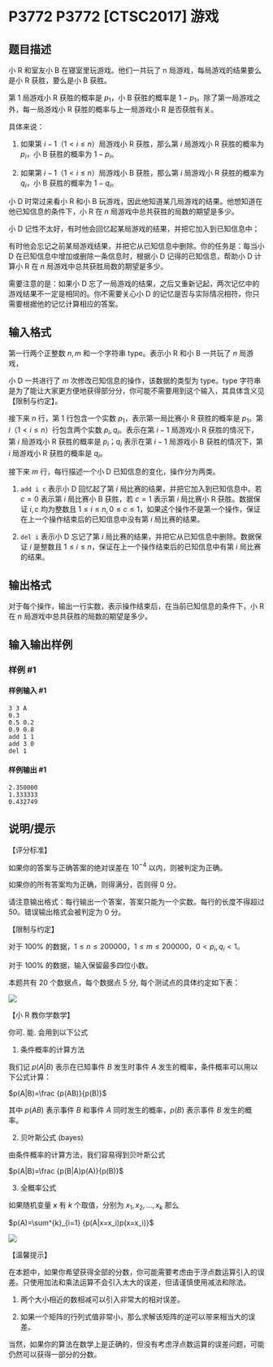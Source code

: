 # P3772 P3772 [CTSC2017] 游戏

## 题目描述

小 R 和室友小 B 在寝室里玩游戏。他们一共玩了 n 局游戏，每局游戏的结果要么是小 R 获胜，要么是小 B 获胜。

第 1 局游戏小 R 获胜的概率是 $p_1$，小 B 获胜的概率是 $1-p_1$。除了第一局游戏之外，每一局游戏小 R 获胜的概率与上一局游戏小 R 是否获胜有关。

具体来说：

1. 如果第 $i − 1$（$1 < i ≤ n$）局游戏小 R 获胜，那么第 $i$ 局游戏小 R 获胜的概率为 $p_i$，小 B 获胜的概率为 $1 − p_i$。

2. 如果第 $i − 1$（$1 < i ≤ n$）局游戏小 B 获胜，那么第 $i$ 局游戏小 R 获胜的概率为 $q_i$，小 B 获胜的概率为 $1 − q_i$。

小 D 时常过来看小 R 和小 B 玩游戏，因此他知道某几局游戏的结果。他想知道在他已知信息的条件下，小 R 在 $n$ 局游戏中总共获胜的局数的期望是多少。

小 D 记性不太好，有时他会回忆起某局游戏的结果，并把它加入到已知信息中；

有时他会忘记之前某局游戏结果，并把它从已知信息中删除。你的任务是：每当小 D 在已知信息中增加或删除一条信息时，根据小 D 记得的已知信息，帮助小 D 计算小 R 在 $n$ 局游戏中总共获胜局数的期望是多少。

需要注意的是：如果小 D 忘了一局游戏的结果，之后又重新记起，两次记忆中的游戏结果不一定是相同的。你不需要关心小 D 的记忆是否与实际情况相符，你只需要根据他的记忆计算相应的答案。

## 输入格式

第一行两个正整数 $n, m$ 和一个字符串 $\textrm{type}$。表示小 R 和小 B 一共玩了 $n$ 局游戏，

小 D 一共进行了 $m$ 次修改已知信息的操作，该数据的类型为 $\textrm{type}$。$\textrm{type}$ 字符串是为了能让大家更方便地获得部分分，你可能不需要用到这个输入，其具体含义见【限制与约定】。

接下来 $n$ 行，第 1 行包含一个实数 $p_1$，表示第一局比赛小 R 获胜的概率是 $p_1$。第 $i$（$1 < i ≤ n$）行包含两个实数 $p_i, q_i$。表示在第 $i − 1$ 局游戏小 R 获胜的情况下，第 $i$ 局游戏小 R 获胜的概率是 $p_i$；$q_i$ 表示在第 $i − 1$ 局游戏小 B 获胜的情况下，第 $i$ 局游戏小 R 获胜的概率是 $q_i$。

接下来 $m$ 行，每行描述一个小 D 已知信息的变化，操作分为两类。

1. `add i c` 表示小 D 回忆起了第 $i$ 局比赛的结果，并把它加入到已知信息中。若 $c = 0$ 表示第 $i$ 局比赛小 B 获胜，若 $c = 1$ 表示第 $i$ 局比赛小 R 获胜。数据保证 $i, c$ 均为整数且 $1 ≤ i ≤ n, 0 ≤ c ≤ 1$，如果这个操作不是第一个操作，保证在上一个操作结束后的已知信息中没有第 $i$ 局比赛的结果。

2. `del i` 表示小 D 忘记了第 $i$ 局比赛的结果，并把它从已知信息中删除。数据保证 $i$ 是整数且 $1 ≤ i ≤ n$，保证在上一个操作结束后的已知信息中有第 $i$ 局比赛的结果。

## 输出格式

对于每个操作，输出一行实数，表示操作结束后，在当前已知信息的条件下，小 R 在 $n$ 局游戏中总共获胜的局数的期望是多少。

## 输入输出样例

### 样例 #1

#### 样例输入 #1

```
3 3 A
0.3
0.5 0.2
0.9 0.8
add 1 1
add 3 0
del 1
```

#### 样例输出 #1

```
2.350000
1.333333
0.432749
```

## 说明/提示

【评分标准】

如果你的答案与正确答案的绝对误差在 $10^{-4}$ 以内，则被判定为正确。

如果你的所有答案均为正确，则得满分，否则得 $0$ 分。

请注意输出格式：每行输出一个答案，答案只能为一个实数。每行的长度不得超过 $50$。错误输出格式会被判定为 $0$ 分。


【限制与约定】

对于 $100\%$ 的数据，$1 ≤ n ≤ 200000$，$1 ≤ m ≤ 200000$，$0 < p_i, q_i < 1$。

对于 $100\%$ 的数据，输入保留最多四位小数。

本题共有 $20$ 个数据点，每个数据点 $5$ 分, 每个测试点的具体约定如下表：


 ![](https://cdn.luogu.com.cn/upload/pic/5484.png) 

【小 R 教你学数学】

你可. 能. 会用到以下公式

1. 条件概率的计算方法

我们记 $p(A|B)$ 表示在已知事件 $B$ 发生时事件 $A$ 发生的概率，条件概率可以用以下公式计算：

$p(A|B)=\frac {p(AB)}{p(B)}$

其中 $p(AB)$ 表示事件 $B$ 和事件 $A$ 同时发生的概率，$p(B)$ 表示事件 $B$ 发生的概率。

2. 贝叶斯公式 (bayes)

由条件概率的计算方法，我们容易得到贝叶斯公式

$p(A|B)=\frac {p(B|A)p(A)}{p(B)}$

3. 全概率公式

如果随机变量 $x$ 有 $k$ 个取值，分别为 $x_1, x_2,\ldots , x_k$ 那么

$p(A)=\sum^{k}_{i=1} {p(A|x=x_i)p(x=x_i)}$

 ![](https://cdn.luogu.com.cn/upload/pic/5486.png) 

【温馨提示】

在本题中，如果你希望获得全部的分数，你可能需要考虑由于浮点数运算引入的误差。只使用加法和乘法运算不会引入太大的误差，但请谨慎使用减法和除法。

1. 两个大小相近的数相减可以引入非常大的相对误差。

2. 如果一个矩阵的行列式值非常小，那么求解该矩阵的逆可以带来相当大的误差。

当然，如果你的算法在数学上是正确的，但没有考虑浮点数运算的误差问题，可能仍然可以获得一部分的分数。

